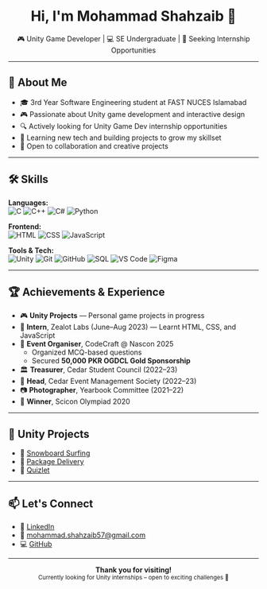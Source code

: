 <h1 align="center">Hi, I'm Mohammad Shahzaib 👋</h1>

<p align="center">
🎮 Unity Game Developer | 💻 SE Undergraduate | 🌱 Seeking Internship Opportunities
</p>

---

## 📌 About Me

- 🎓 3rd Year Software Engineering student at FAST NUCES Islamabad  
- 🎮 Passionate about Unity game development and interactive design  
- 🔍 Actively looking for Unity Game Dev internship opportunities  
- 🧠 Learning new tech and building projects to grow my skillset  
- 🤝 Open to collaboration and creative projects  

---

## 🛠️ Skills

**Languages:**  
![C](https://img.shields.io/badge/C-blue.svg?style=for-the-badge&logo=c)
![C++](https://img.shields.io/badge/C++-00599C?style=for-the-badge&logo=c%2B%2B&logoColor=white)
![C#](https://img.shields.io/badge/C%23-239120?style=for-the-badge&logo=c-sharp&logoColor=white)
![Python](https://img.shields.io/badge/Python-3776AB?style=for-the-badge&logo=python&logoColor=white)

**Frontend:**  
![HTML](https://img.shields.io/badge/HTML-E34F26?style=for-the-badge&logo=html5&logoColor=white)
![CSS](https://img.shields.io/badge/CSS-1572B6?style=for-the-badge&logo=css3&logoColor=white)
![JavaScript](https://img.shields.io/badge/JavaScript-F7DF1E?style=for-the-badge&logo=javascript&logoColor=black)

**Tools & Tech:**  
![Unity](https://img.shields.io/badge/Unity-000000?style=for-the-badge&logo=unity&logoColor=white)
![Git](https://img.shields.io/badge/Git-F05032?style=for-the-badge&logo=git&logoColor=white)
![GitHub](https://img.shields.io/badge/GitHub-100000?style=for-the-badge&logo=github&logoColor=white)
![SQL](https://img.shields.io/badge/SQL-4479A1?style=for-the-badge&logo=mysql&logoColor=white)
![VS Code](https://img.shields.io/badge/VSCode-007ACC?style=for-the-badge&logo=visual-studio-code&logoColor=white)
![Figma](https://img.shields.io/badge/Figma-F24E1E?style=for-the-badge&logo=figma&logoColor=white)

---

## 🏆 Achievements & Experience

- 🎮 **Unity Projects** — Personal game projects in progress  
- 💼 **Intern**, Zealot Labs (June–Aug 2023) — Learnt HTML, CSS, and JavaScript  
- 🧠 **Event Organiser**, CodeCraft @ Nascon 2025  
  - Organized MCQ-based questions 
  - Secured **50,000 PKR OGDCL Gold Sponsorship**
- 🏛️ **Treasurer**, Cedar Student Council (2022–23)  
- 🎯 **Head**, Cedar Event Management Society (2022–23)  
- 📷 **Photographer**, Yearbook Committee (2021–22)  
- 🥇 **Winner**, Scicon Olympiad 2020  

---

## 📂 Unity Projects


- 🔗 [Snowboard Surfing](https://zizo-shahzaib.itch.io/snowboard-surf)
- 🔗 [Package Delivery](https://zizo-shahzaib.itch.io/package-delivery)
- 🔗 [Quizlet](https://zizo-shahzaib.itch.io/quizlet)

---

## 📫 Let's Connect

- 💼 [LinkedIn](https://www.linkedin.com/in/mohammad-shahzaib-766478223?originalSubdomain=pk)  
- 💌 mohammad.shahzaib57@gmail.com  
- 💻 [GitHub](https://github.com/Zizo-debug)

---

<div align="center"> 
  <b>Thank you for visiting!</b><br>
  <sub>Currently looking for Unity internships – open to exciting challenges 🚀</sub>
</div>
